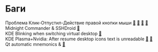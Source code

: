 # Баги

Проблема Клик-Отпустил-Действие правой кнопки мыши
[&#128279;](https://ubuntuforums.org/showthread.php?t=1596928&page=2)
[&#128279;](https://bugzilla.gnome.org/show_bug.cgi?id=591258)
[&#128279;](https://bugzilla.gnome.org/show_bug.cgi?id=575071)
[&#128279;](https://forum.xfce.org/viewtopic.php?id=7634) </br>
Midnight Commander & SSHDroid [&#128279;](https://midnight-commander.org/ticket/3654) </br>
KDE Blinking when switching virtual desktop [&#128279;](https://www.reddit.com/r/kde/comments/7fp4x9/blinking_when_switching_virtual_desktop_no/)</br>
KDE Plasma+Nvidia: After resume desktop icons text is unreadable [&#128279;](https://bugs.mageia.org/show_bug.cgi?id=18904) [&#128279;](https://bugreports.qt.io/browse/QTBUG-56610) </br>
Qt automatic mnemonics & [&#128279;](https://stackoverflow.com/questions/32688153/how-to-disable-automatic-mnemonics-in-a-qt-application-on-kde) </br>

